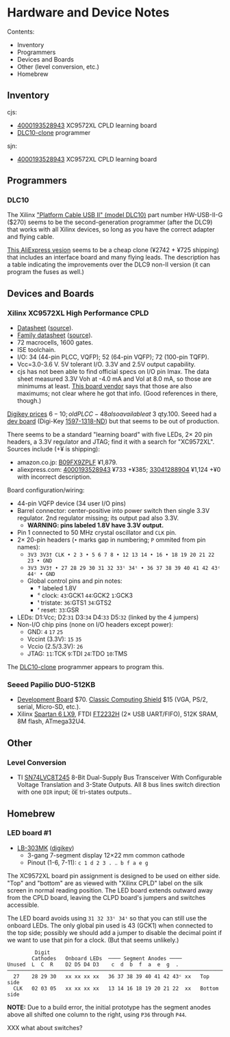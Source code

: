 Hardware and Device Notes
=========================

Contents:
- Inventory
- Programmers
- Devices and Boards
- Other (level conversion, etc.)
- Homebrew

Inventory
---------

cjs:
- [4000193528943][] XC9572XL CPLD learning board
- [DLC10-clone] programmer

sjn:
- [4000193528943][] XC9572XL CPLD learning board


Programmers
-----------

### DLC10

The Xilinx ["Platform Cable USB II" (model DLC10)][DLC10] part number
HW-USB-II-G ($270) seems to be the second-generation programmer (after the
DLC9) that works with all Xilinx devices, so long as you have the correct
adapter and flying cable.

[This AliExpress vesion][DLC10-clone] seems to be a cheap clone (¥2742 +
¥725 shipping) that includes an interface board and many flying leads. The
description has a table indicating the improvements over the DLC9 non-II
version (it can program the fuses as well.)


Devices and Boards
----------------

### Xilinx XC9572XL High Performance CPLD

- [Datasheet][XC9572XL] ([source][XC9572XL-orig]).
- [Family datasheet][XC9500XL] ([source][XC9500XL-orig]).
- 72 macrocells, 1600 gates.
- ISE toolchain.
- I/O: 34 (44-pin PLCC, VQFP); 52 (64-pin VQFP); 72 (100-pin TQFP).
- Vcc=3.0-3.6 V. 5V tolerant I/O. 3.3V and 2.5V output capability.
- cjs has not been able to find official specs on I/O pin Imax. The data sheet
  measured 3.3V Voh at -4.0 mA and Vol at 8.0 mA, so those are minimums at
  least. [This board vendor][OHO] says that those are also maximums; not clear
  where he got that info. (Good references in there, though.)

[Digikey prices][dk9572] $6-10; old PLCC-48 also available at ~$3 qty.100.
Seeed had a [dev board][seeed-XC9572XL] (Digi-Key [1597-1318-ND]) but that
seems to be out of production.

There seems to be a standard "learning board" with five LEDs, 2× 20 pin
headers, a 3.3V regulator and JTAG; find it with a search for "XC9572XL".
Sources include (+¥ is shipping):
- amazon.co.jp: [B09FX9ZPLF] ¥1,879.
- aliexpress.com: [4000193528943] ¥733 +¥385;
  [33041288904] ¥1,124 +¥0 with incorrect description.

Board configuration/wiring:
- 44-pin VQFP device (34 user I/O pins)
- Barrel connector: center-positive into power switch then single 3.3V
  regulator. 2nd regulator missing; its output pad also 3.3V.
  - __WARNING: pins labeled 1.8V have 3.3V output.__
- Pin 1 connected to 50 MHz crystal oscillator and `CLK` pin.
- 2× 20-pin headers (`•` marks gap in numbering; `P` ommited from pin names):
  - `3V3 3V3† CLK • 2 3 • 5 6 7 8 • 12 13 14 • 16 • 18 19 20 21 22 23 • GND`
  - `3V3 3V3† • 27 28 29 30 31 32 33ᵗ 34ᵗ • 36 37 38 39 40 41 42 43ᶜ 44ᶜ • GND`
  - Global control pins and pin notes:
    - † labeled 1.8V
    - ᶜ clock: `43`:GCK1 `44`:GCK2 `1`:GCK3
    - ᵗ tristate: `36`:GTS1 `34`:GTS2
    - ʳ reset: `33`:GSR
- LEDs: D1:Vcc;  D2:`31`  D3:`34`  D4:`33`  D5:`32`  (linked by the 4 jumpers)
- Non-I/O chip pins (none on I/O headers except power):
    - GND: `4` `17` `25`
    - Vccint (3.3V): `15` `35`
    - Vccio (2.5/3.3V): `26`
    - JTAG: `11`:TCK `9`:TDI `24`:TDO `10`:TMS

The [DLC10-clone] programmer appears to program this.

### Seeed Papilio DUO-512KB

- [Development Board][pap-db] $70. [Classic Computing Shield][pap-sh] $15
  (VGA, PS/2, serial, Micro-SD, etc.).
- Xilinx [Spartan 6 LX9], FTDI [FT2232H][] (2× USB UART/FIFO), 512K SRAM,
  8M flash, ATmega32U4.


Other
-----

### Level Conversion

- TI [SN74LVC8T245] 8-Bit Dual-Supply Bus Transceiver With Configurable
  Voltage Translation and 3-State Outputs. All 8 bus lines switch direction
  with one `DIR` input; `O̅E̅` tri-states outputs..


Homebrew
--------

### LED board #1

- [LB-303MK][] ([digikey][LB-303MKdk])
  - 3-gang 7-segment display 12×22 mm common cathode
  - Pinout (1-6, 7-11): `c 1 d 2 3 . ‥ b f a e g `

The XC9572XL board pin assignment is designed to be used on either side.
"Top" and "bottom" are as viewed with "Xilinx CPLD" label on the silk
screen in normal reading position. The LED board extends outward away from
the CPLD board, leaving the CLPD board's jumpers and switches accessible.

The LED board avoids using `31 32 33ᵗ 34ᵗ` so that you can still use the
onboard LEDs. The only global pin used is 43 (GCK1) when connected to the
top side; possibly we should add a jumper to disable the decimal point if
we want to use that pin for a clock. (But that seems unlikely.)

             Digit
            Cathodes   Onboard LEDs  ──── Segment Anodes ────
    Unused  L  C  R    D2 D5 D4 D3    c  d  b  f  a  e  g  .
    ─────────────────────────────────────────────────────────────────────────
      27    28 29 30   xx xx xx xx   36 37 38 39 40 41 42 43ᶜ xx   Top side
      CLK   02 03 05   xx xx xx xx   13 14 16 18 19 20 21 22  xx   Bottom side

__NOTE:__ Due to a build error, the initial prototype has the segment anodes
above all shifted one column to the right, using `P36` through `P44`.

XXX what about switches?



<!-------------------------------------------------------------------->
[DLC10]: https://www.xilinx.com/products/boards-and-kits/hw-usb-ii-g.html
[DLC10-clone]: https://www.aliexpress.com/item/32691266814.html

<!-- Devices and Boards / Xilinx XC9572XL High Performance CPLD -->
[1597-1318-ND]: https://www.digikey.com/en/products/detail/seeed-technology-co-ltd/102990001/5488214?s=N4IgTCBcDaIBoGECcBWA7GOAZEBdAvkA
[33041288904]: https://www.aliexpress.com/item/33041288904.html
[4000193528943]: https://www.aliexpress.com/item/4000193528943.html
[B09FX9ZPLF]: https://www.amazon.co.jp/dp/B09FX9ZPLF
[OHO]: http://www.oho-elektronik.de/pics/UM_XC9572XL.pdf
[XC9500XL-orig]: https://www.xilinx.com/support/documentation/data_sheets/ds054.pdf
[XC9500XL]: ./XC9500XL.pdf
[XC9572XL-orig]: https://www.xilinx.com/support/documentation/data_sheets/ds057.pdf
[XC9572XL]: ./XC9572XL.pdf
[dk9572]: https://www.digikey.com/en/products/filter/embedded-cplds-complex-programmable-logic-devices/695?s=N4IgTCBcDaIBoGECcBWA7GOAZEBdAvkA
[seeed-XC9572XL]: https://www.seeedstudio.com/XC9572XL-CPLD-development-board-v1b-p-799.html

<!-- Devices and Boards / Seeed Papilio DUO-512KB -->
[FT2232H]: http://www.ftdichip.com/Support/Documents/DataSheets/ICs/DS_FT2232H.pdf
[Spartan 6 LX9]: https://www.xilinx.com/support/documentation/data_sheets/ds160.pdf
[pap-db]: https://www.seeedstudio.com/Papilio-DUO-512KB-p-2328.html
[pap-sh]: https://www.seeedstudio.com/Classic-Computing-Shield-V1-01.html

<!-- Other / Level Conversion -->
[SN74LVC8T245]: https://www.ti.com/lit/ds/sces584b/sces584b.pdf

<!-- Homebrew -->
[LB-303MK]: https://fscdn.rohm.com/en/products/databook/datasheet/opto/led_display/numeric/lb-303ak.pdf
[LB-303MKdk]: https://www.digikey.com/en/products/detail/rohm-semiconductor/LB-303MK/4003466
